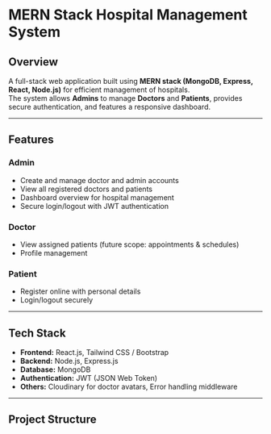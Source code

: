# MERN Stack Hospital Management System

## Overview
A full-stack web application built using **MERN stack (MongoDB, Express, React, Node.js)** for efficient management of hospitals.  
The system allows **Admins** to manage **Doctors** and **Patients**, provides secure authentication, and features a responsive dashboard.

---

## Features

### Admin
- Create and manage doctor and admin accounts
- View all registered doctors and patients
- Dashboard overview for hospital management
- Secure login/logout with JWT authentication

### Doctor
- View assigned patients (future scope: appointments & schedules)
- Profile management

### Patient
- Register online with personal details
- Login/logout securely

---

## Tech Stack
- **Frontend:** React.js, Tailwind CSS / Bootstrap
- **Backend:** Node.js, Express.js
- **Database:** MongoDB
- **Authentication:** JWT (JSON Web Token)
- **Others:** Cloudinary for doctor avatars, Error handling middleware

---

## Project Structure

